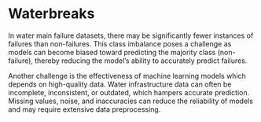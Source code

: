 # Waterbreaks
In water main failure datasets, there may be significantly fewer instances of failures than non-failures. This class imbalance poses a challenge as models can become biased toward predicting the majority class (non-failure), thereby reducing the model’s ability to accurately predict failures.

Another challenge is the effectiveness of machine learning models which depends on high-quality data. Water infrastructure data can often be incomplete, inconsistent, or outdated, which hampers accurate prediction. Missing values, noise, and inaccuracies can reduce the reliability of models and may require extensive data preprocessing.
